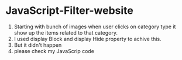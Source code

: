 # JavaScript-Filter-website

1. Starting with bunch of images when user clicks on category type it show up the items related to that category.
2. I used display Block and display Hide property to achive this.
3. But it didn't happen
4. please check my JavaScrip code 
